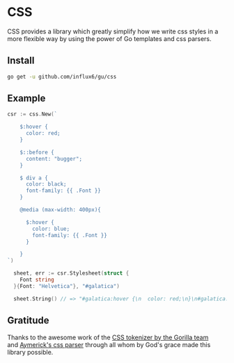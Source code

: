 # CSS
CSS provides a library which greatly simplify how we write css styles in a more 
flexible way by using the power of Go templates and css parsers.


## Install

```bash
go get -u github.com/influx6/gu/css
```

## Example

```go
csr := css.New(`

    $:hover {
      color: red;
    }

    $::before {
      content: "bugger";
    }

    $ div a {
      color: black;
      font-family: {{ .Font }}
    }

    @media (max-width: 400px){

      $:hover {
        color: blue;
        font-family: {{ .Font }}
      }

    }
`)

  sheet, err := csr.Stylesheet(struct {
    Font string
  }{Font: "Helvetica"}, "#galatica")

  sheet.String() // => "#galatica:hover {\n  color: red;\n}\n#galatica::before {\n  content: \"bugger\";\n}\n#galatica div a {\n  color: black;\n  font-family: Helvetica;\n}\n@media (max-width: 400px) {\n  #galatica:hover {\n    color: blue;\n    font-family: Helvetica;\n  }\n}"

```

## Gratitude
Thanks to the awesome work of the [CSS tokenizer by the Gorilla team](https://github.com/gorilla/css)  
and [Aymerick's css parser](https://github.com/aymerick/douceur) through all whom by God's grace 
made this library possible.
